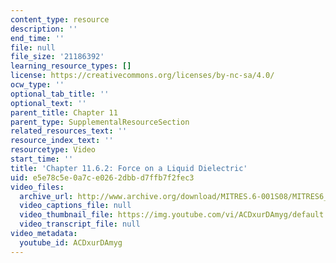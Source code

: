 ```yaml
---
content_type: resource
description: ''
end_time: ''
file: null
file_size: '21186392'
learning_resource_types: []
license: https://creativecommons.org/licenses/by-nc-sa/4.0/
ocw_type: ''
optional_tab_title: ''
optional_text: ''
parent_title: Chapter 11
parent_type: SupplementalResourceSection
related_resources_text: ''
resource_index_text: ''
resourcetype: Video
start_time: ''
title: 'Chapter 11.6.2: Force on a Liquid Dielectric'
uid: e5e78c5e-0a7c-e026-2dbb-d7ffb7f2fec3
video_files:
  archive_url: http://www.archive.org/download/MITRES.6-001S08/MITRES6_001S08_11-6-2_300k.mp4
  video_captions_file: null
  video_thumbnail_file: https://img.youtube.com/vi/ACDxurDAmyg/default.jpg
  video_transcript_file: null
video_metadata:
  youtube_id: ACDxurDAmyg
---
```

